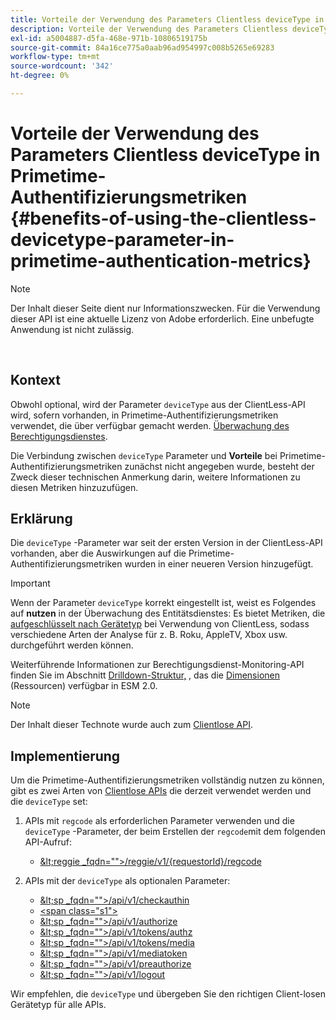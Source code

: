 ```yaml
---
title: Vorteile der Verwendung des Parameters Clientless deviceType in Primetime-Authentifizierungsmetriken
description: Vorteile der Verwendung des Parameters Clientless deviceType in Primetime-Authentifizierungsmetriken
exl-id: a5004887-d5fa-468e-971b-10806519175b
source-git-commit: 84a16ce775a0aab96ad954997c008b5265e69283
workflow-type: tm+mt
source-wordcount: '342'
ht-degree: 0%

---
```


# Vorteile der Verwendung des Parameters Clientless deviceType in Primetime-Authentifizierungsmetriken {#benefits-of-using-the-clientless-devicetype-parameter-in-primetime-authentication-metrics}

>[!NOTE]
>
>Der Inhalt dieser Seite dient nur Informationszwecken. Für die Verwendung dieser API ist eine aktuelle Lizenz von Adobe erforderlich. Eine unbefugte Anwendung ist nicht zulässig.

</br>

## Kontext

Obwohl optional, wird der Parameter `deviceType` aus der ClientLess-API wird, sofern vorhanden, in Primetime-Authentifizierungsmetriken verwendet, die über verfügbar gemacht werden. [Überwachung des Berechtigungsdienstes](/help/authentication/entitlement-service-monitoring-overview.md).

Die Verbindung zwischen `deviceType` Parameter und **Vorteile** bei Primetime-Authentifizierungsmetriken zunächst nicht angegeben wurde, besteht der Zweck dieser technischen Anmerkung darin, weitere Informationen zu diesen Metriken hinzuzufügen.

## Erklärung

Die `deviceType` -Parameter war seit der ersten Version in der ClientLess-API vorhanden, aber die Auswirkungen auf die Primetime-Authentifizierungsmetriken wurden in einer neueren Version hinzugefügt.



>[!IMPORTANT]
>
>Wenn der Parameter `deviceType` korrekt eingestellt ist, weist es Folgendes auf **nutzen** in der Überwachung des Entitätsdienstes: Es bietet Metriken, die [aufgeschlüsselt nach Gerätetyp](/help/authentication/entitlement-service-monitoring-overview.md#clientless_device_type) bei Verwendung von ClientLess, sodass verschiedene Arten der Analyse für z. B. Roku, AppleTV, Xbox usw. durchgeführt werden können.


Weiterführende Informationen zur Berechtigungsdienst-Monitoring-API finden Sie im Abschnitt [Drilldown-Struktur,](/help/authentication/entitlement-service-monitoring-api.md#drill-down_tree) , das die [Dimensionen](/help/authentication/entitlement-service-monitoring-overview.md#esm_dimensions) (Ressourcen) verfügbar in ESM 2.0.

>[!NOTE]
>
>Der Inhalt dieser Technote wurde auch zum [Clientlose API](#clientless_device_type).




## Implementierung

Um die Primetime-Authentifizierungsmetriken vollständig nutzen zu können, gibt es zwei Arten von [Clientlose APIs](#web_srvs_summary) die derzeit verwendet werden und die `deviceType` set:

1. APIs mit `regcode` als erforderlichen Parameter verwenden und die `deviceType` -Parameter, der beim Erstellen der `regcode`mit dem folgenden API-Aufruf:
   - [\&lt;reggie _fqdn=&quot;&quot;>/reggie/v1/{requestorId}/regcode](#reg_serv)

1. APIs mit der `deviceType` als optionalen Parameter:
   - [\&lt;sp _fqdn=&quot;&quot;>/api/v1/checkauthin](#check_authn_token)
   - [&lt;span class=&quot;s1&quot;>](#retrieve_authn_token)
   - [\&lt;sp _fqdn=&quot;&quot;>/api/v1/authorize](#init_authz)
   - [\&lt;sp _fqdn=&quot;&quot;>/api/v1/tokens/authz](#retrieve_authz_token)
   - [\&lt;sp _fqdn=&quot;&quot;>/api/v1/tokens/media](#short_media)
   - [\&lt;sp _fqdn=&quot;&quot;>/api/v1/mediatoken](#short_media)
   - [\&lt;sp _fqdn=&quot;&quot;>/api/v1/preauthorize](#PreAuthZ_Resources)
   - [\&lt;sp _fqdn=&quot;&quot;>/api/v1/logout](#init_logout)

Wir empfehlen, die `deviceType` und übergeben Sie den richtigen Client-losen Gerätetyp für alle APIs.
